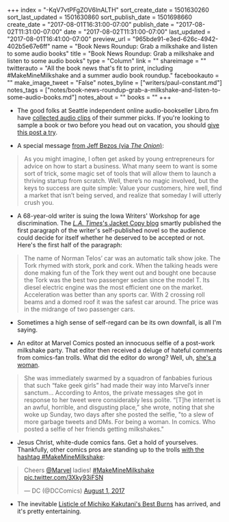 +++
index = "-KqV7vtPFgZOV6lnALTH"
sort_create_date = 1501630260
sort_last_updated = 1501630860
sort_publish_date = 1501698660
create_date = "2017-08-01T16:31:00-07:00"
publish_date = "2017-08-02T11:31:00-07:00"
date = "2017-08-02T11:31:00-07:00"
last_updated = "2017-08-01T16:41:00-07:00"
preview_url = "965bde91-e3ed-626c-4942-402b5e67e6ff"
name = "Book News Roundup: Grab a milkshake and listen to some audio books"
title = "Book News Roundup: Grab a milkshake and listen to some audio books"
type = "Column"
link = ""
shareimage = ""
twitterauto = "All the book news that's fit to print, including #MakeMineMilkshake and a summer audio book roundup."
facebookauto = ""
make_image_tweet = "False"
notes_byline = ["writers/paul-constant.md"]
notes_tags = ["notes/book-news-roundup-grab-a-milkshake-and-listen-to-some-audio-books.md"]
notes_about = ""
books = ""
+++
* The good folks at Seattle independent online audio-bookseller Libro.fm have [collected audio clips](http://blog.libro.fm/picks/audiobooks-of-the-month-summer-reading-picks/) of their summer picks. If you're looking to sample a book or two before you head out on vacation, you should [give this post a try](http://blog.libro.fm/picks/audiobooks-of-the-month-summer-reading-picks/).

* A special message [from Jeff Bezos (via *The Onion*)](http://www.theonion.com/blogpost/my-advice-anyone-starting-business-remember-someda-56539):

<blockquote>As you might imagine, I often get asked by young entrepreneurs for advice on how to start a business. What many seem to want is some sort of trick, some magic set of tools that will allow them to launch a thriving startup from scratch. Well, there’s no magic involved, but the keys to success are quite simple: Value your customers, hire well, find a market that isn’t being served, and realize that someday I will utterly crush you.</blockquote>

* A 68-year-old writer is suing the Iowa Writers' Workshop for age discrimination. The [*L.A. Times*'s Jacket Copy blog](http://www.latimes.com/books/jacketcopy/la-et-jc-iowa-writers-workshop-age-20170731-story.html) smartly published the first paragraph of the writer's self-published novel so the audience could decide for itself whether he deserved to be accepted or not. Here's the first half of the paragraph:

<blockquote>The name of Norman Telos’ car was an automatic talk show joke. The Tork rhymed with stork, pork and cork. When the talking heads were done making fun of the Tork they went out and bought one because the Tork was the best two passenger sedan since the model T. Its diesel electric engine was the most efficient one on the market. Acceleration was better than any sports car. With 2 crossing roll beams and a domed roof it was the safest car around. The price was in the midrange of two passenger cars.</blockquote>

* Sometimes a high sense of self-regard can be its own downfall, is all I'm saying.

* An editor at Marvel Comics posted an innocuous selfie of a post-work milkshake party. That editor then received a deluge of hateful comments from comics-fan trolls. What did the editor do wrong? Well, uh, [she's a woman](http://www.wehuntedthemammoth.com/2017/07/31/a-female-marvel-comics-editor-posts-a-milkshake-selfie-and-fanbabies-throw-a-fit/).

<blockquote>She was immediately swarmed by a squadron of fanbabies furious that such “fake geek girls” had made their way into Marvel’s inner sanctum... According to Antos, the private messages she got in response to her tweet were considerably less polite. “[T]he internet is an awful, horrible, and disgusting place,” she wrote, noting that she woke up Sunday, two days after she posted the selfie, "to a slew of more garbage tweets and DMs. For being a woman. In comics. Who posted a selfie of her friends getting milkshakes."</blockquote>

* Jesus Christ, white-dude comics fans. Get a hold of yourselves. Thankfully, other comics pros are standing up to the trolls [with the hashtag #MakeMineMilkshake](https://www.bleedingcool.com/2017/08/01/dc-comics-marvel-crossover-milkshake/):

<blockquote class="twitter-tweet" data-lang="en"><p lang="en" dir="ltr">Cheers <a href="https://twitter.com/Marvel">@Marvel</a> ladies! <a href="https://twitter.com/hashtag/MakeMineMilkshake?src=hash">#MakeMineMilkshake</a> <a href="https://t.co/3Xky93iFSN">pic.twitter.com/3Xky93iFSN</a></p>&mdash; DC (@DCComics) <a href="https://twitter.com/DCComics/status/892454331567321088">August 1, 2017</a></blockquote>

* The inevitable [Listicle of Michiko Kakutani's Best Burns](https://www.thecut.com/2017/07/michiko-kakutanis-all-time-best-burns.html) has arrived, and it's pretty entertaining.

